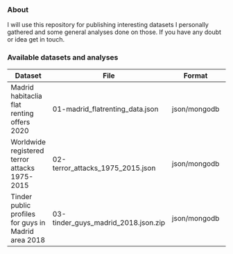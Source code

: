 ### About
I will use this repository for publishing interesting datasets I personally gathered and some general analyses done on those. If you have any doubt or idea get in touch.
### Available datasets and analyses

| Dataset                                             | File                                | Format       | Analysis             |
|-----------------------------------------------------|-------------------------------------|--------------|----------------------|
| Madrid habitaclia flat renting offers 2020          | 01-madrid_flatrenting_data.json     | json/mongodb | analyses/habitaclia1 |
| Worldwide registered terror attacks 1975-2015       | 02-terror_attacks_1975_2015.json    | json/mongodb |                      |
| Tinder public profiles for guys in Madrid area 2018 | 03-tinder_guys_madrid_2018.json.zip | json/mongodb |                      |
